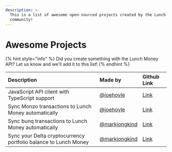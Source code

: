 ```yaml
---
description: >-
  This is a list of awesome open-sourced projects created by the Lunch Money
  community!
---
```


# Awesome Projects



{% hint style="info" %}
Did you create something with the Lunch Money API? Let us know and we'll add it to this list!
{% endhint %}

| Description | Made by | Github Link |
| :--- | :--- | :--- |
| JavaScript API client with TypeScript support | [@joehoyle](https://twitter.com/joe_hoyle) | [Link](https://github.com/lunch-money/lunch-money-js) |
| Sync Monzo transactions to Lunch Money automatically | [@joehoyle](https://twitter.com/joe_hoyle) | [Link](https://github.com/joehoyle/monzo-to-lunch-money) |
| Sync bunq transactions to Lunch Money automatically | [@markjongkind](https://twitter.com/markjongkind) | [Link](https://github.com/markjongkind/bunq-to-lunchmoney) |
| Sync your Delta cryptocurrency portfolio balance to Lunch Money | [@markjongkind](https://twitter.com/markjongkind) | [Link](https://github.com/markjongkind/delta-to-lunchmoney) |

